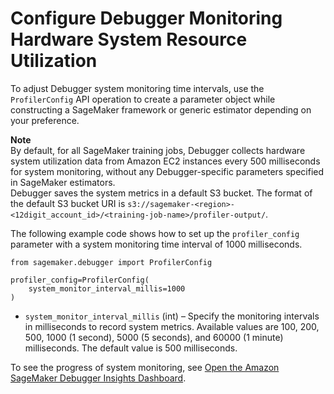 # Configure Debugger Monitoring Hardware System Resource Utilization<a name="debugger-configure-system-monitoring"></a>

To adjust Debugger system monitoring time intervals, use the `ProfilerConfig` API operation to create a parameter object while constructing a SageMaker framework or generic estimator depending on your preference\.

**Note**  
By default, for all SageMaker training jobs, Debugger collects hardware system utilization data from Amazon EC2 instances every 500 milliseconds for system monitoring, without any Debugger\-specific parameters specified in SageMaker estimators\.   
Debugger saves the system metrics in a default S3 bucket\. The format of the default S3 bucket URI is `s3://sagemaker-<region>-<12digit_account_id>/<training-job-name>/profiler-output/`\.

The following example code shows how to set up the `profiler_config` parameter with a system monitoring time interval of 1000 milliseconds\.

```
from sagemaker.debugger import ProfilerConfig

profiler_config=ProfilerConfig(
    system_monitor_interval_millis=1000
)
```
+  `system_monitor_interval_millis` \(int\) – Specify the monitoring intervals in milliseconds to record system metrics\. Available values are 100, 200, 500, 1000 \(1 second\), 5000 \(5 seconds\), and 60000 \(1 minute\) milliseconds\. The default value is 500 milliseconds\.

To see the progress of system monitoring, see [Open the Amazon SageMaker Debugger Insights Dashboard](debugger-on-studio-insights.md)\.